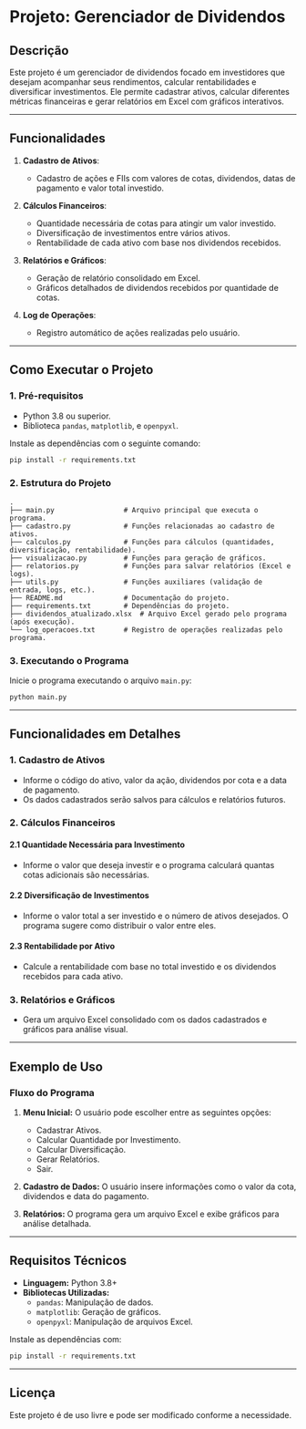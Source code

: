 # Projeto: Gerenciador de Dividendos

## **Descrição**
Este projeto é um gerenciador de dividendos focado em investidores que desejam acompanhar seus rendimentos, calcular rentabilidades e diversificar investimentos. Ele permite cadastrar ativos, calcular diferentes métricas financeiras e gerar relatórios em Excel com gráficos interativos.

---

## **Funcionalidades**

1. **Cadastro de Ativos**:
   - Cadastro de ações e FIIs com valores de cotas, dividendos, datas de pagamento e valor total investido.
   
2. **Cálculos Financeiros**:
   - Quantidade necessária de cotas para atingir um valor investido.
   - Diversificação de investimentos entre vários ativos.
   - Rentabilidade de cada ativo com base nos dividendos recebidos.

3. **Relatórios e Gráficos**:
   - Geração de relatório consolidado em Excel.
   - Gráficos detalhados de dividendos recebidos por quantidade de cotas.

4. **Log de Operações**:
   - Registro automático de ações realizadas pelo usuário.

---

## **Como Executar o Projeto**

### **1. Pré-requisitos**

- Python 3.8 ou superior.
- Biblioteca `pandas`, `matplotlib`, e `openpyxl`.

Instale as dependências com o seguinte comando:
```bash
pip install -r requirements.txt
```

### **2. Estrutura do Projeto**

```plaintext
.
├── main.py                 # Arquivo principal que executa o programa.
├── cadastro.py             # Funções relacionadas ao cadastro de ativos.
├── calculos.py             # Funções para cálculos (quantidades, diversificação, rentabilidade).
├── visualizacao.py         # Funções para geração de gráficos.
├── relatorios.py           # Funções para salvar relatórios (Excel e logs).
├── utils.py                # Funções auxiliares (validação de entrada, logs, etc.).
├── README.md               # Documentação do projeto.
├── requirements.txt        # Dependências do projeto.
├── dividendos_atualizado.xlsx  # Arquivo Excel gerado pelo programa (após execução).
└── log_operacoes.txt       # Registro de operações realizadas pelo programa.
```

### **3. Executando o Programa**

Inicie o programa executando o arquivo `main.py`:
```bash
python main.py
```

---

## **Funcionalidades em Detalhes**

### **1. Cadastro de Ativos**
- Informe o código do ativo, valor da ação, dividendos por cota e a data de pagamento.
- Os dados cadastrados serão salvos para cálculos e relatórios futuros.

### **2. Cálculos Financeiros**
#### 2.1 Quantidade Necessária para Investimento
- Informe o valor que deseja investir e o programa calculará quantas cotas adicionais são necessárias.

#### 2.2 Diversificação de Investimentos
- Informe o valor total a ser investido e o número de ativos desejados. O programa sugere como distribuir o valor entre eles.

#### 2.3 Rentabilidade por Ativo
- Calcule a rentabilidade com base no total investido e os dividendos recebidos para cada ativo.

### **3. Relatórios e Gráficos**
- Gera um arquivo Excel consolidado com os dados cadastrados e gráficos para análise visual.

---

## **Exemplo de Uso**

### **Fluxo do Programa**
1. **Menu Inicial:**
   O usuário pode escolher entre as seguintes opções:
   - Cadastrar Ativos.
   - Calcular Quantidade por Investimento.
   - Calcular Diversificação.
   - Gerar Relatórios.
   - Sair.

2. **Cadastro de Dados:**
   O usuário insere informações como o valor da cota, dividendos e data do pagamento.

3. **Relatórios:**
   O programa gera um arquivo Excel e exibe gráficos para análise detalhada.

---

## **Requisitos Técnicos**

- **Linguagem:** Python 3.8+
- **Bibliotecas Utilizadas:**
  - `pandas`: Manipulação de dados.
  - `matplotlib`: Geração de gráficos.
  - `openpyxl`: Manipulação de arquivos Excel.

Instale as dependências com:
```bash
pip install -r requirements.txt
```

---

## **Licença**
Este projeto é de uso livre e pode ser modificado conforme a necessidade.